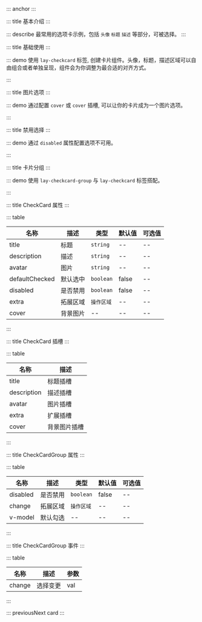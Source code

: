 ::: anchor
:::

::: title 基本介绍
:::

::: describe 最常用的选项卡示例，包括 <code>头像</code> <code>标题</code> <code>描述</code> 等部分，可被选择。
:::

::: title 基础使用
:::

::: demo 使用 `lay-checkcard` 标签, 创建卡片组件。头像，标题，描述区域可以自由组合或者单独呈现，组件会为你调整为最合适的对齐方式。

<template>
  <lay-checkcard
    title="标题"
    avatar="http://www.layui-vue.com/assets/logo.a3fad609.jpg"
    description="选择一个由流程编排提供的典型用户案例，可以从中学习到流程编排很多设计理念。"
    defaultChecked
    @click="handleClick"
  >
  </lay-checkcard>
  <lay-checkcard
    title="标题"
    avatar="http://www.layui-vue.com/assets/logo.a3fad609.jpg"
    description="选择一个由流程编排提供的典型用户案例，可以从中学习到流程编排很多设计理念。"
    @click="handleClick"
  >
  </lay-checkcard>
  <lay-checkcard
    title="标题"
    avatar="http://www.layui-vue.com/assets/logo.a3fad609.jpg"
    description="选择一个由流程编排提供的典型用户案例，可以从中学习到流程编排很多设计理念。"
    @click="handleClick"
  >
  </lay-checkcard>
</template>

<script setup>
import { ref } from 'vue'

const handleClick = (value) =>  {
  console.log(value);
}
</script>

:::

::: title 图片选项
:::

::: demo 通过配置 `cover` 或  `cover` 插槽, 可以让你的卡片成为一个图片选项。
<template>
  <lay-checkcard>
     <template #cover>
      <img src="https://gw.alipayobjects.com/mdn/rms_66ee3f/afts/img/A*FyH5TY53zSwAAAAAAAAAAABkARQnAQ"/>
    </template>
  </lay-checkcard>
   <lay-checkcard
   cover="https://gw.alipayobjects.com/mdn/rms_66ee3f/afts/img/A*FyH5TY53zSwAAAAAAAAAAABkARQnAQ">
  </lay-checkcard>
</template>

:::


::: title 禁用选择
:::

::: demo 通过 `disabled` 属性配置选项不可用。
<template>
 <lay-checkcard
    avatar="http://www.layui-vue.com/assets/logo.a3fad609.jpg"
    title="标题"
    description="选择一个由流程编排提供的典型用户案例，可以从中学习到流程编排很多设计理念。"
  >
  </lay-checkcard>
  <lay-checkcard
    disabled
    avatar="http://www.layui-vue.com/assets/logo.a3fad609.jpg"
    title="标题"
    description="选择一个由流程编排提供的典型用户案例，可以从中学习到流程编排很多设计理念。"
  >
  </lay-checkcard>
  <lay-checkcard
    defaultChecked
    disabled
    avatar="http://www.layui-vue.com/assets/logo.a3fad609.jpg"
    title="标题"
    description="选择一个由流程编排提供的典型用户案例，可以从中学习到流程编排很多设计理念。"
  >
  </lay-checkcard>
  <br/>
  <lay-checkcard-group disabled v-model="checked1">
    <lay-checkcard
      value="1"
      avatar="http://www.layui-vue.com/assets/logo.a3fad609.jpg"
      title="标题"
      description="选择一个由流程编排提供的典型用户案例，可以从中学习到流程编排很多设计理念。">
    </lay-checkcard>
    <lay-checkcard
      value="4"
      avatar="http://www.layui-vue.com/assets/logo.a3fad609.jpg"
      title="标题"
      description="选择一个由流程编排提供的典型用户案例，可以从中学习到流程编排很多设计理念。">
    </lay-checkcard>
    <lay-checkcard
      disabled
      avatar="http://www.layui-vue.com/assets/logo.a3fad609.jpg"
      title="标题"
      description="选择一个由流程编排提供的典型用户案例，可以从中学习到流程编排很多设计理念。">
    </lay-checkcard>
  </lay-checkcard-group>
</template>

<script>
import { ref } from 'vue'
const checked1 = ref(['1', '2', '3'])

export default {
  setup() {
    return {
      checked1
    }
  }
}
</script>

:::

::: title 卡片分组
:::

::: demo 使用 `lay-checkcard-group` 与 `lay-checkcard` 标签搭配。

<template>
  <lay-checkcard-group v-model="checked1" @change="groupChange">
    <lay-checkcard
      value="1"
      avatar="http://www.layui-vue.com/assets/logo.a3fad609.jpg"
      title="标题"
      description="选择一个由流程编排提供的典型用户案例，可以从中学习到流程编排很多设计理念。">
  </lay-checkcard>
   <lay-checkcard
      value="4"
      avatar="http://www.layui-vue.com/assets/logo.a3fad609.jpg"
      title="标题"
      description="选择一个由流程编排提供的典型用户案例，可以从中学习到流程编排很多设计理念。">
  </lay-checkcard>
  <lay-checkcard
      disabled
      avatar="http://www.layui-vue.com/assets/logo.a3fad609.jpg"
      title="标题"
      description="选择一个由流程编排提供的典型用户案例，可以从中学习到流程编排很多设计理念。">
  </lay-checkcard>
  </lay-checkcard-group>
</template>

<script>
import { ref } from 'vue'
const checked1 = ref(['1', '2', '3'])

export default {
  setup() {
    const groupChange = (val) => {
      // console.log(val, 'val', 112)
    }
    return {
      checked1,
      groupChange
    }
  }
}
</script>

:::

::: title CheckCard 属性
:::

::: table

| 名称   | 描述 | 类型     | 默认值   | 可选值                   |
| ------ | ---- | -------- | -------- | ------------------------ |
| title  | 标题 | `string` | --       | --                       |
| description | 描述 | `string` | -- | -- |
| avatar | 图片 | `string` | -- | -- |
| defaultChecked | 默认选中 | `boolean` | false | -- |
| disabled | 是否禁用	 | `boolean` | false | -- |
| extra | 拓展区域	 | `操作区域` | -- | -- |
| cover | 背景图片	 | -- | -- | -- |

:::

::: title CheckCard 插槽
:::

::: table

| 名称    | 描述     |
| ------- | -------- |
| title | 标题插槽 | 
| description  | 描述插槽 |
| avatar    | 图片插槽 |
| extra   | 扩展插槽 |
| cover  | 背景图片插槽 |

:::

::: title CheckCardGroup 属性
:::

::: table

| 名称    | 描述 | 类型     | 默认值   | 可选值                   |
| ------  | ---- | -------- | -------- | ------------------------ |
| disabled | 是否禁用	 | `boolean` | false | -- |
| change  | 拓展区域	 | `操作区域` | -- | -- |
| v-model | 默认勾选	 | -- | -- | -- |

:::

::: title CheckCardGroup 事件
:::

::: table

| 名称   | 描述      | 参数      |
| ------ | -------- | --------  | 
| change | 选择变更	 | val       | 

:::

::: previousNext card
:::
